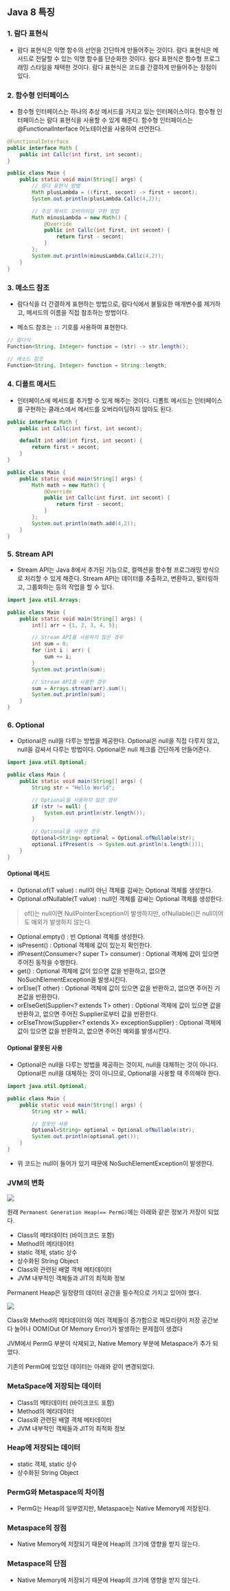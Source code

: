 ## Java 8 특징

### 1. 람다 표현식

- 람다 표현식은 익명 함수의 선언을 간단하게 만들어주는 것이다. 람다 표현식은 메서드로 전달할 수 있는 익명 함수를 단순화한 것이다. 람다 표현식은 함수형 프로그래밍 스타일을 채택한 것이다. 람다 표현식은 코드를 간결하게 만들어주는 장점이 있다.

### 2. 함수형 인터페이스

- 함수형 인터페이스는 하나의 추상 메서드를 가지고 있는 인터페이스이다. 함수형 인터페이스는 람다 표현식을 사용할 수 있게 해준다. 함수형 인터페이스는 @FunctionalInterface 어노테이션을 사용하여 선언한다.

```java
@FunctionalInterface
public interface Math {
    public int Callc(int first, int secont);
}

public class Main {
    public static void main(String[] args) {
        // 람다 표현식 방법
        Math plusLambda = ((first, secont) -> first + secont);
        System.out.println(plusLambda.Callc(4,2));

        // 추상 메서드 오버라이딩 구현 방법
        Math minusLambda = new Math() {
            @Override
            public int Callc(int first, int secont) {
                return first - secont;
            }
        };
        System.out.println(minusLambda.Callc(4,2));
    }
}
```

### 3. 메소드 참조

- 람다식을 더 간결하게 표현하는 방법으로, 람다식에서 불필요한 매개변수를 제거하고, 메서드의 이름을 직접 참조하는 방법이다.

- 메소드 참조는 `::` 기호를 사용하여 표현한다.

```java
// 람다식
Function<String, Integer> function = (str) -> str.length();

// 메소드 참조
Function<String, Integer> function = String::length;
```

### 4. 디폴트 메서드

- 인터페이스에 메서드를 추가할 수 있게 해주는 것이다. 디폴트 메서드는 인터페이스를 구현하는 클래스에서 메서드를 오버라이딩하지 않아도 된다.

```java
public interface Math {
    public int Callc(int first, int secont);

    default int add(int first, int secont) {
        return first + secont;
    }
}

public class Main {
    public static void main(String[] args) {
        Math math = new Math() {
            @Override
            public int Callc(int first, int secont) {
                return first - secont;
            }
        };
        System.out.println(math.add(4,2));
    }
}
```

### 5. Stream API

- Stream API는 Java 8에서 추가된 기능으로, 컬렉션을 함수형 프로그래밍 방식으로 처리할 수 있게 해준다. Stream API는 데이터를 추출하고, 변환하고, 필터링하고, 그룹화하는 등의 작업을 할 수 있다.

```java
import java.util.Arrays;

public class Main {
    public static void main(String[] args) {
        int[] arr = {1, 2, 3, 4, 5};

        // Stream API를 사용하지 않은 경우
        int sum = 0;
        for (int i : arr) {
            sum += i;
        }
        System.out.println(sum);

        // Stream API를 사용한 경우
        sum = Arrays.stream(arr).sum();
        System.out.println(sum);
    }
}
```

### 6. Optional

- Optional은 null을 다루는 방법을 제공한다. Optional은 null을 직접 다루지 않고, null을 감싸서 다루는 방법이다. Optional은 null 체크를 간단하게 만들어준다.

```java
import java.util.Optional;

public class Main {
    public static void main(String[] args) {
        String str = "Hello World";

        // Optional을 사용하지 않은 경우
        if (str != null) {
            System.out.println(str.length());
        }

        // Optional을 사용한 경우
        Optional<String> optional = Optional.ofNullable(str);
        optional.ifPresent(s -> System.out.println(s.length()));
    }
}
```

#### Optional 메서드

- Optional.of(T value) : null이 아닌 객체를 감싸는 Optional 객체를 생성한다.
- Optional.ofNullable(T value) : null인 객체를 감싸는 Optional 객체를 생성한다.

> of()는 null이면 NullPointerException이 발생하지만, ofNullable()은 null이어도 예외가 발생하지 않는다.

- Optional.empty() : 빈 Optional 객체를 생성한다.
- isPresent() : Optional 객체에 값이 있는지 확인한다.
- ifPresent(Consumer<? super T> consumer) : Optional 객체에 값이 있으면 주어진 동작을 수행한다.
- get() : Optional 객체에 값이 있으면 값을 반환하고, 없으면 NoSuchElementException을 발생시킨다.
- orElse(T other) : Optional 객체에 값이 있으면 값을 반환하고, 없으면 주어진 기본값을 반환한다.
- orElseGet(Supplier<? extends T> other) : Optional 객체에 값이 있으면 값을 반환하고, 없으면 주어진 Supplier로부터 값을 반환한다.
- orElseThrow(Supplier<? extends X> exceptionSupplier) : Optional 객체에 값이 있으면 값을 반환하고, 없으면 주어진 예외를 발생시킨다.

#### Optional 잘못된 사용

- Optional은 null을 다루는 방법을 제공하는 것이지, null을 대체하는 것이 아니다. Optional은 null을 대체하는 것이 아니므로, Optional을 사용할 때 주의해야 한다.

```java
import java.util.Optional;

public class Main {
    public static void main(String[] args) {
        String str = null;

        // 잘못된 사용
        Optional<String> optional = Optional.ofNullable(str);
        System.out.println(optional.get());
    }
}
```

- 위 코드는 null이 들어가 있기 때문에 NoSuchElementException이 발생한다.

### JVM의 변화

![](img/java_8_before_jvm.png)

원래 `Permanent Generation Heap(== PermG)`에는 아래와 같은 정보가 저장이 되었다.

- Class의 메타데이터 (바이크코드 포함)
- Method의 메타데이터
- static 객체, static 상수
- 상수화된 String Object
- Class와 관련된 배열 객체 메타데이터
- JVM 내부적인 객체들과 JIT의 최적화 정보

Permanent Heap은 일정량의 데이터 공간을 필수적으로 가지고 있어야 했다.

![](img/java_8_after_jvm.png)

Class와 Method의 메타데이터와 여러 객체들이 증가함으로 메모리량이 저장 공간보다 늘어나 OOM(Out Of Memory Error)가 발생하는 문제점이 생겼다

JVM에서 PermG 부분이 삭제되고, Native Memory 부분에 Metaspace가 추가 되었다.

기존의 PermG에 있었던 데이터는 아래와 같이 변경되었다.

### MetaSpace에 저장되는 데이터
- Class의 메타데이터 (바이크코드 포함)
- Method의 메타데이터
- Class와 관련된 배열 객체 메타데이터
- JVM 내부적인 객체들과 JIT의 최적화 정보

### Heap에 저장되는 데이터
- static 객체, static 상수
- 상수화된 String Object

### PermG와 Metaspace의 차이점
- PermG는 Heap의 일부였지만, Metaspace는 Native Memory에 저장된다.

### Metaspace의 장점
- Native Memory에 저장되기 때문에 Heap의 크기에 영향을 받지 않는다.

### Metaspace의 단점
- Native Memory에 저장되기 때문에 Heap의 크기에 영향을 받지 않는다.
